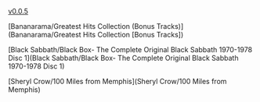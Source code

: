 [v0.0.5](https://github.com/littleflute/m45/edit/master/README.md)

[Bananarama/Greatest Hits Collection (Bonus Tracks)](Bananarama/Greatest Hits Collection [Bonus Tracks])

[Black Sabbath/Black Box- The Complete Original Black Sabbath 1970-1978 Disc 1](Black Sabbath/Black Box- The Complete Original Black Sabbath 1970-1978 Disc 1)

[Sheryl Crow/100 Miles from Memphis](Sheryl Crow/100 Miles from Memphis)
